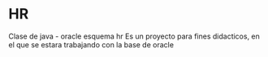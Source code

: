 # HR
Clase de java - oracle esquema hr
Es un proyecto para fines didacticos, en el que se estara trabajando con la base de oracle 
